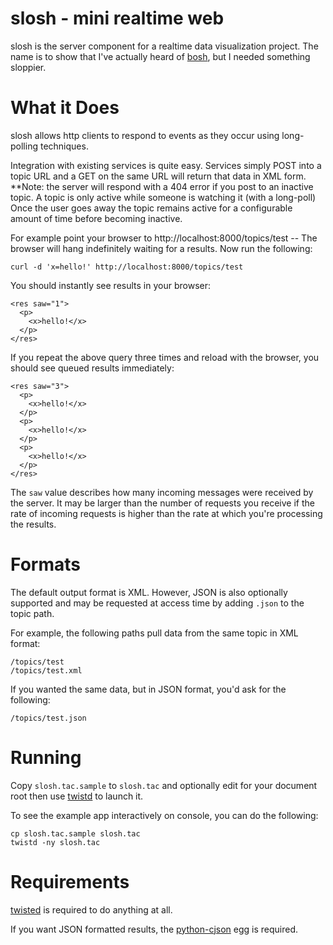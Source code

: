 # slosh - mini realtime web

slosh is the server component for a realtime data visualization project.  The
name is to show that I've actually heard of
[bosh](http://xmpp.org/extensions/xep-0124.html), but I needed something
sloppier.

# What it Does

slosh allows http clients to respond to events as they occur using long-polling
techniques.

Integration with existing services is quite easy.  Services simply POST into a
topic URL and a GET on the same URL will return that data in XML form.
**Note: the server will respond with a 404 error if you post to an inactive topic.
A topic is only active while someone is watching it (with a long-poll)
Once the user goes away the topic remains active for a configurable amount of time
before becoming inactive.

For example point your browser to http://localhost:8000/topics/test -- The
browser will hang indefinitely waiting for a results.  Now run the following:

    curl -d 'x=hello!' http://localhost:8000/topics/test

You should instantly see results in your browser:

    <res saw="1">
      <p>
        <x>hello!</x>
      </p>
    </res>

If you repeat the above query three times and reload with the browser, you
should see queued results immediately:

    <res saw="3">
      <p>
        <x>hello!</x>
      </p>
      <p>
        <x>hello!</x>
      </p>
      <p>
        <x>hello!</x>
      </p>
    </res>

The `saw` value describes how many incoming messages were received by the
server.  It may be larger than the number of requests you receive if the rate
of incoming requests is higher than the rate at which you're processing the
results.

# Formats

The default output format is XML.  However, JSON is also optionally supported
and may be requested at access time by adding `.json` to the topic path.

For example, the following paths pull data from the same topic in XML format:

    /topics/test
    /topics/test.xml

If you wanted the same data, but in JSON format, you'd ask for the following:

    /topics/test.json

# Running

Copy `slosh.tac.sample` to `slosh.tac` and optionally edit for your
document root then use [twistd][twistd] to launch it.

To see the example app interactively on console, you can do the following:

    cp slosh.tac.sample slosh.tac
    twistd -ny slosh.tac

# Requirements

[twisted](http://twistedmatrix.com/) is required to do anything at all.

If you want JSON formatted results, the
[python-cjson](http://pypi.python.org/pypi/python-cjson) egg is required.


[twistd]: http://linux.die.net/man/1/twistd
